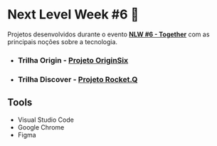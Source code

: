 # Next Level Week #6 :rocket:

Projetos desenvolvidos durante o evento **[NLW #6 - Together](https://nextlevelweek.com/)** com as principais noções sobre a tecnologia.

- ### Trilha Origin - [Projeto OriginSix](https://github.com/l4ur4oliveira/nlw-6-together/tree/main/origin)
- ### Trilha Discover - [Projeto Rocket.Q](https://github.com/l4ur4oliveira/nlw-6-together/tree/main/discover)

## Tools

- Visual Studio Code
- Google Chrome
- Figma
